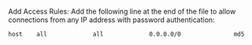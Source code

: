 
Add Access Rules: Add the following line at the end of the file to allow connections from any IP address 
with password authentication:

```plaintext
host    all             all             0.0.0.0/0               md5
```

